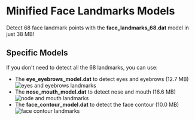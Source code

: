 # Minified Face Landmarks Models
Detect 68 face landmark points with the **face_landmarks_68.dat** model in just 38 MB!


## Specific Models
If you don't need to detect all the 68 landmarks, you can use:

- The __eye_eyebrows_model.dat__ to detect eyes and eyebrows (12.7 MB)
  ![eyes and eyebrows landmarks](https://github.com/Luca96/dlib-minified-models/blob/master/face%20landmarks/images/eye_eyebrows.jpg)
- The __nose_mouth_model.dat__ to detect nose and mouth (16.6 MB)
![node and mouth landmarks](https://github.com/Luca96/dlib-minified-models/blob/master/face%20landmarks/images/nose_mouth.jpg)
- The __face_contour_model.dat__ to detect the face contour (10.0 MB)
![face contour landmarks](https://github.com/Luca96/dlib-minified-models/blob/master/face%20landmarks/images/face_contour.jpg)
